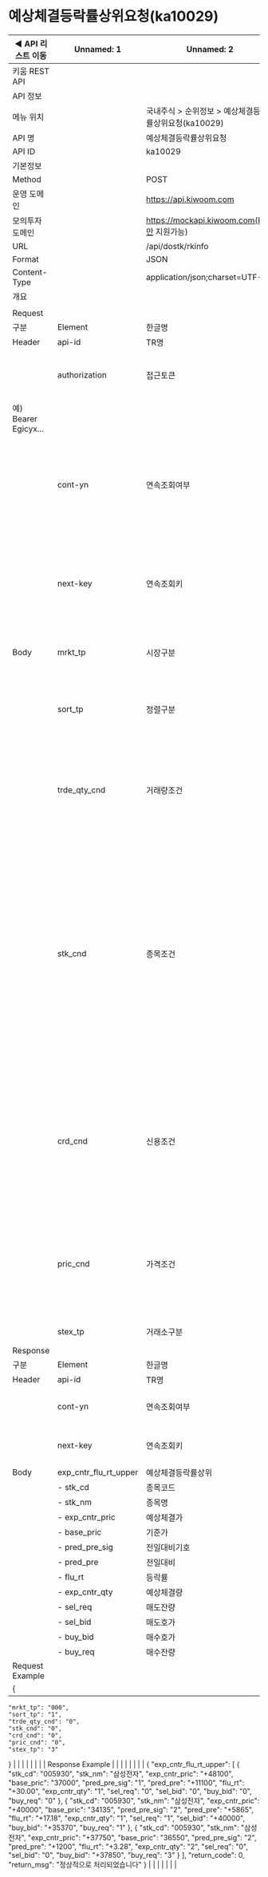 # 예상체결등락률상위요청(ka10029)

| ◀ API 리스트 이동 | Unnamed: 1 | Unnamed: 2 | Unnamed: 3 | Unnamed: 4 | Unnamed: 5 | Unnamed: 6 |
| --- | --- | --- | --- | --- | --- | --- |
| 키움 REST API |  |  |  |  |  |  |
| API 정보 |  |  |  |  |  |  |
| 메뉴 위치 |  | 국내주식 > 순위정보 > 예상체결등락률상위요청(ka10029) |  |  |  |  |
| API 명 |  | 예상체결등락률상위요청 |  |  |  |  |
| API ID |  | ka10029 |  |  |  |  |
| 기본정보 |  |  |  |  |  |  |
| Method |  | POST |  |  |  |  |
| 운영 도메인 |  | https://api.kiwoom.com |  |  |  |  |
| 모의투자 도메인 |  | https://mockapi.kiwoom.com(KRX만 지원가능) |  |  |  |  |
| URL |  | /api/dostk/rkinfo |  |  |  |  |
| Format |  | JSON |  |  |  |  |
| Content-Type |  | application/json;charset=UTF-8 |  |  |  |  |
| 개요 |  |  |  |  |  |  |
|  |  |  |  |  |  |  |
| Request |  |  |  |  |  |  |
| 구분 | Element | 한글명 | Type | Required | Length | Description |
| Header | api-id | TR명 | String | Y | 10 |  |
|  | authorization | 접근토큰 | String | Y | 1000 | 토큰 지정시 토큰타입("Bearer") 붙혀서 호출 
 예) Bearer Egicyx... |
|  | cont-yn | 연속조회여부 | String | N | 1 | 응답 Header의 연속조회여부값이 Y일 경우 다음데이터 요청시 응답 Header의 cont-yn값 세팅 |
|  | next-key | 연속조회키 | String | N | 50 | 응답 Header의 연속조회여부값이 Y일 경우 다음데이터 요청시 응답 Header의 next-key값 세팅 |
| Body | mrkt_tp | 시장구분 | String | Y | 3 | 000:전체, 001:코스피, 101:코스닥 |
|  | sort_tp | 정렬구분 | String | Y | 1 | 1:상승률, 2:상승폭, 3:보합, 4:하락률, 5:하락폭, 6:체결량, 7:상한, 8:하한 |
|  | trde_qty_cnd | 거래량조건 | String | Y | 5 | 0:전체조회, 1;천주이상, 3:3천주, 5:5천주, 10:만주이상, 50:5만주이상, 100:10만주이상 |
|  | stk_cnd | 종목조건 | String | Y | 2 | 0:전체조회, 1:관리종목제외, 3:우선주제외, 4:관리종목,우선주제외, 5:증100제외, 6:증100만보기, 7:증40만보기, 8:증30만보기, 9:증20만보기, 11:정리매매종목제외, 12:증50만보기, 13:증60만보기, 14:ETF제외, 15:스팩제외, 16:ETF+ETN제외 |
|  | crd_cnd | 신용조건 | String | Y | 1 | 0:전체조회, 1:신용융자A군, 2:신용융자B군, 3:신용융자C군, 4:신용융자D군, 5:신용한도초과제외, 7:신용융자E군, 8:신용대주, 9:신용융자전체 |
|  | pric_cnd | 가격조건 | String | Y | 2 | 0:전체조회, 1:1천원미만, 2:1천원~2천원, 3:2천원~5천원, 4:5천원~1만원, 5:1만원이상, 8:1천원이상, 10:1만원미만 |
|  | stex_tp | 거래소구분 | String | Y | 1 | 1:KRX, 2:NXT 3.통합 |
| Response |  |  |  |  |  |  |
| 구분 | Element | 한글명 | Type | Required | Length | Description |
| Header | api-id | TR명 | String | Y | 10 |  |
|  | cont-yn | 연속조회여부 | String | N | 1 | 다음 데이터가 있을시 Y값 전달 |
|  | next-key | 연속조회키 | String | N | 50 | 다음 데이터가 있을시 다음 키값 전달 |
| Body | exp_cntr_flu_rt_upper | 예상체결등락률상위 | LIST | N |  |  |
|  | - stk_cd | 종목코드 | String | N | 20 |  |
|  | - stk_nm | 종목명 | String | N | 40 |  |
|  | - exp_cntr_pric | 예상체결가 | String | N | 20 |  |
|  | - base_pric | 기준가 | String | N | 20 |  |
|  | - pred_pre_sig | 전일대비기호 | String | N | 20 |  |
|  | - pred_pre | 전일대비 | String | N | 20 |  |
|  | - flu_rt | 등락률 | String | N | 20 |  |
|  | - exp_cntr_qty | 예상체결량 | String | N | 20 |  |
|  | - sel_req | 매도잔량 | String | N | 20 |  |
|  | - sel_bid | 매도호가 | String | N | 20 |  |
|  | - buy_bid | 매수호가 | String | N | 20 |  |
|  | - buy_req | 매수잔량 | String | N | 20 |  |
| Request Example |  |  |  |  |  |  |
| {
    "mrkt_tp": "000",
    "sort_tp": "1",
    "trde_qty_cnd": "0",
    "stk_cnd": "0",
    "crd_cnd": "0",
    "pric_cnd": "0",
    "stex_tp": "3"
} |  |  |  |  |  |  |
| Response Example |  |  |  |  |  |  |
| {
    "exp_cntr_flu_rt_upper": [
        {
            "stk_cd": "005930",
            "stk_nm": "삼성전자",
            "exp_cntr_pric": "+48100",
            "base_pric": "37000",
            "pred_pre_sig": "1",
            "pred_pre": "+11100",
            "flu_rt": "+30.00",
            "exp_cntr_qty": "1",
            "sel_req": "0",
            "sel_bid": "0",
            "buy_bid": "0",
            "buy_req": "0"
        },
        {
            "stk_cd": "005930",
            "stk_nm": "삼성전자",
            "exp_cntr_pric": "+40000",
            "base_pric": "34135",
            "pred_pre_sig": "2",
            "pred_pre": "+5865",
            "flu_rt": "+17.18",
            "exp_cntr_qty": "1",
            "sel_req": "1",
            "sel_bid": "+40000",
            "buy_bid": "+35370",
            "buy_req": "1"
        },
        {
            "stk_cd": "005930",
            "stk_nm": "삼성전자",
            "exp_cntr_pric": "+37750",
            "base_pric": "36550",
            "pred_pre_sig": "2",
            "pred_pre": "+1200",
            "flu_rt": "+3.28",
            "exp_cntr_qty": "2",
            "sel_req": "0",
            "sel_bid": "0",
            "buy_bid": "+37850",
            "buy_req": "3"
        }
    ],
    "return_code": 0,
    "return_msg": "정상적으로 처리되었습니다"
} |  |  |  |  |  |  |
